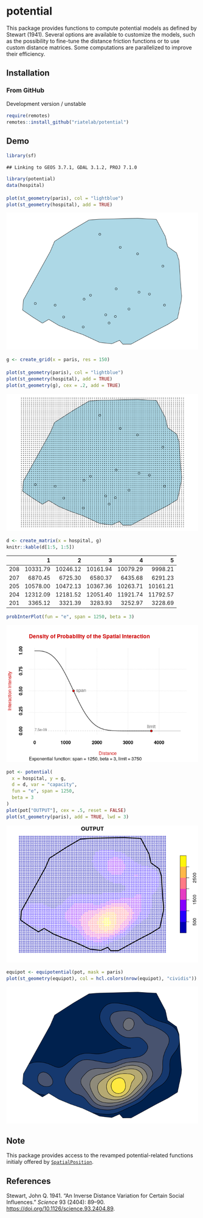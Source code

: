 
# potential

This package provides functions to compute potential models as defined
by Stewart (1941). Several options are available to customize the
models, such as the possibility to fine-tune the distance friction
functions or to use custom distance matrices. Some computations are
parallelized to improve their efficiency.

## Installation

### From GitHub

Development version / unstable

``` r
require(remotes)
remotes::install_github("riatelab/potential")
```

## Demo

``` r
library(sf)
```

    ## Linking to GEOS 3.7.1, GDAL 3.1.2, PROJ 7.1.0

``` r
library(potential)
data(hospital)

plot(st_geometry(paris), col = "lightblue")
plot(st_geometry(hospital), add = TRUE)
```

![](README_files/figure-gfm/unnamed-chunk-2-1.png)<!-- -->

``` r
g <- create_grid(x = paris, res = 150)

plot(st_geometry(paris), col = "lightblue")
plot(st_geometry(hospital), add = TRUE)
plot(st_geometry(g), cex = .2, add = TRUE)
```

![](README_files/figure-gfm/unnamed-chunk-2-2.png)<!-- -->

``` r
d <- create_matrix(x = hospital, g)
knitr::kable(d[1:5, 1:5])
```

|     |        1 |        2 |        3 |        4 |        5 |
| :-- | -------: | -------: | -------: | -------: | -------: |
| 208 | 10331.79 | 10246.12 | 10161.94 | 10079.29 |  9998.21 |
| 207 |  6870.45 |  6725.30 |  6580.37 |  6435.68 |  6291.23 |
| 205 | 10578.00 | 10472.13 | 10367.36 | 10263.71 | 10161.21 |
| 204 | 12312.09 | 12181.52 | 12051.40 | 11921.74 | 11792.57 |
| 201 |  3365.12 |  3321.39 |  3283.93 |  3252.97 |  3228.69 |

``` r
probInterPlot(fun = "e", span = 1250, beta = 3)
```

![](README_files/figure-gfm/unnamed-chunk-3-1.png)<!-- -->

``` r
pot <- potential(
  x = hospital, y = g,
  d = d, var = "capacity",
  fun = "e", span = 1250,
  beta = 3
)
plot(pot["OUTPUT"], cex = .5, reset = FALSE)
plot(st_geometry(paris), add = TRUE, lwd = 3)
```

![](README_files/figure-gfm/unnamed-chunk-4-1.png)<!-- -->

``` r
equipot <- equipotential(pot, mask = paris)
plot(st_geometry(equipot), col = hcl.colors(nrow(equipot), "cividis"))
```

![](README_files/figure-gfm/unnamed-chunk-5-1.png)<!-- -->

## Note

This package provides access to the revamped potential-related functions
initialy offered by
[`SpatialPosition`](https://CRAN.R-project.org/package=SpatialPosition).

## References

<div id="refs" class="references">

<div id="ref-STEWART89">

Stewart, John Q. 1941. “An Inverse Distance Variation for Certain Social
Influences.” *Science* 93 (2404): 89–90.
<https://doi.org/10.1126/science.93.2404.89>.

</div>

</div>

